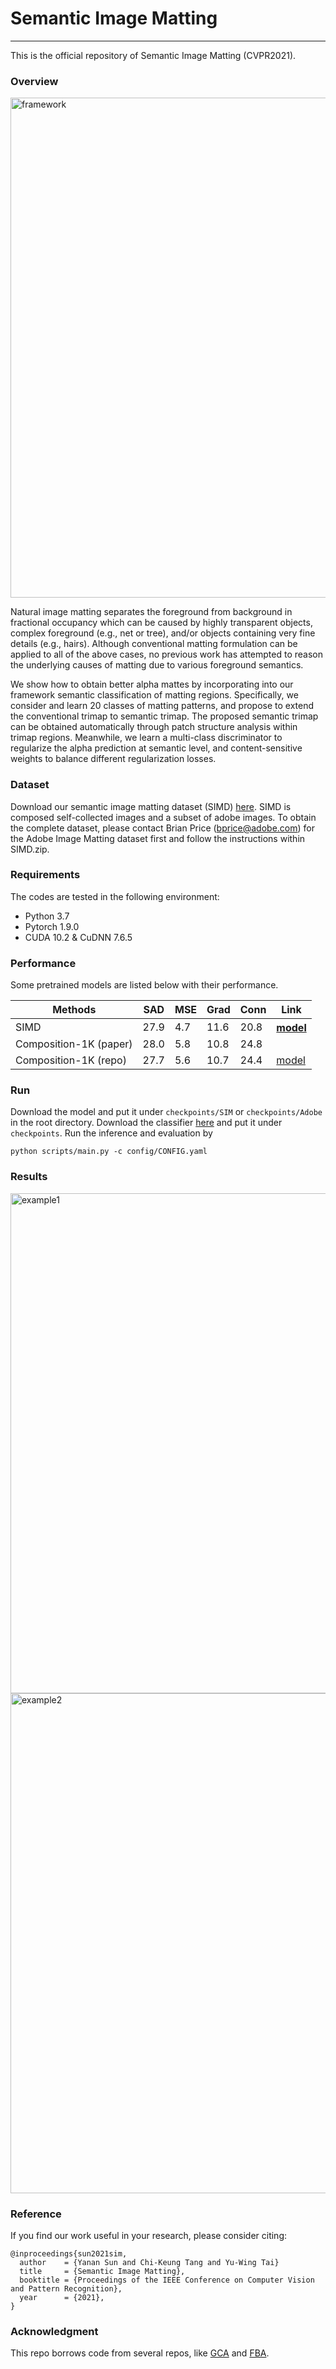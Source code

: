 # Semantic Image Matting
---
This is the official repository of Semantic Image Matting (CVPR2021). 


### Overview
<img src="./figures/framework.jpg" width="800" alt="framework" align=center/>

Natural image matting separates the foreground from background in fractional occupancy which can be caused by highly transparent objects, complex foreground (e.g., net or tree), and/or objects containing very fine details (e.g., hairs). Although conventional matting formulation can be applied to all of the above cases, no previous work has attempted to reason the underlying causes of matting due to various foreground semantics.

We show how to obtain better alpha mattes by incorporating into our framework semantic classification of matting regions. Specifically, we consider and learn 20 classes of matting patterns, and propose to extend the conventional trimap to semantic trimap. The proposed semantic trimap can be obtained automatically through patch structure analysis within trimap regions. Meanwhile, we learn a multi-class discriminator to regularize the alpha prediction at semantic level, and content-sensitive weights to balance different regularization losses. 

### Dataset
Download our semantic image matting dataset (SIMD) [here](https://drive.google.com/file/d/1Cl_Nacgid9ZLVZ7j-cMHnim4SocTMY92/view?usp=sharing). SIMD is composed self-collected images and a subset of adobe images. To obtain the complete dataset, please contact Brian Price (bprice@adobe.com) for the Adobe Image Matting dataset first and follow the instructions within SIMD.zip. 

### Requirements
The codes are tested in the following environment:

* Python 3.7
* Pytorch 1.9.0
* CUDA 10.2 & CuDNN 7.6.5

### Performance
Some pretrained models are listed below with their performance.
<table>
    <thead>
        <tr>
            <th>Methods</th>
            <th>SAD</th>
            <th>MSE</th>
            <th>Grad</th>
            <th>Conn</th>
            <th>Link</th>
        </tr>
    </thead>
    <tbody>
        <tr>
            <td>SIMD</td>
            <td>27.9</td>
            <td>4.7</td>
            <td>11.6</td>
            <td>20.8</td>
            <th><a href="https://drive.google.com/file/d/1kmhQtO-6wXTxgHtQCLRj3xPOEtXyzTXC/view?usp=sharing"> model </a></th>
        </tr>
        <tr>
            <td>Composition-1K (paper)</td>
            <td>28.0</td>
            <td>5.8</td>
            <td>10.8</td>
            <td>24.8</td>
            <td></td>
        </tr>
        <tr>
            <td>Composition-1K (repo)</td>
            <td>27.7</td>
            <td>5.6</td>
            <td>10.7</td>
            <td>24.4</td>
            <td><a href=""https://drive.google.com/file/d/1uUIhzBKyTRfu0Ylhm0O9pyV9TayPaODt/view?usp=sharing> model </a></td>
        </tr>
    </tbody>
</table>

### Run

Download the model and put it under `checkpoints/SIM` or `checkpoints/Adobe` in the root directory. Download the classifier [here](https://drive.google.com/file/d/12JCGqDylBXJpgDhj4hg_JZYdbHlX8TKe/view?usp=sharing) and put it under `checkpoints`. Run the inference and evaluation by
```
python scripts/main.py -c config/CONFIG.yaml 
``` 

### Results
<img src="./figures/example1.png" width="800" alt="example1" align=center/>
<img src="./figures/example2.png" width="800" alt="example2" align=center/>


### Reference
If you find our work useful in your research, please consider citing:

```
@inproceedings{sun2021sim,
  author    = {Yanan Sun and Chi-Keung Tang and Yu-Wing Tai}
  title     = {Semantic Image Matting},
  booktitle = {Proceedings of the IEEE Conference on Computer Vision and Pattern Recognition},
  year      = {2021},
}
```

### Acknowledgment
This repo borrows code from several repos, like [GCA](https://github.com/Yaoyi-Li/GCA-Matting) and [FBA](https://github.com/MarcoForte/FBA_Matting).
